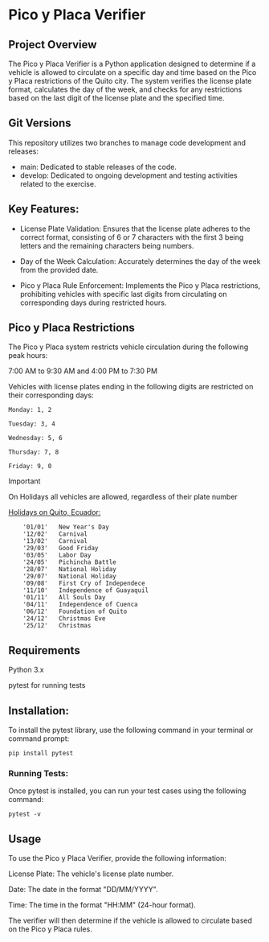 # **Pico y Placa Verifier**
                                                                   
## **Project Overview**

The Pico y Placa Verifier is a Python application designed to determine if a vehicle is allowed to circulate on a specific day and time based on the Pico y Placa restrictions of the Quito city. The system verifies the license plate format, calculates the day of the week, and checks for any restrictions based on the last digit of the license plate and the specified time.

## Git Versions
This repository utilizes two branches to manage code development and releases:

- main: Dedicated to stable releases of the code.
- develop: Dedicated to ongoing development and testing activities related to the exercise.

## **Key Features:**


- License Plate Validation: Ensures that the license plate adheres to the correct format, consisting of 6 or 7 characters with the first 3 being letters and the remaining characters being numbers.

- Day of the Week Calculation: Accurately determines the day of the week from the provided date.

- Pico y Placa Rule Enforcement: Implements the Pico y Placa restrictions, prohibiting vehicles with specific last digits from circulating on corresponding days during restricted hours.


## **Pico y Placa Restrictions**

The Pico y Placa system restricts vehicle circulation during the following peak hours:

7:00 AM to 9:30 AM and 4:00 PM to 7:30 PM

Vehicles with license plates ending in the following digits are restricted on their corresponding days:
```
Monday: 1, 2

Tuesday: 3, 4

Wednesday: 5, 6

Thursday: 7, 8

Friday: 9, 0
```
> [!IMPORTANT]
> On Holidays all vehicles are allowed, regardless of their plate number

[Holidays on Quito, Ecuador:](https://www.jezl-auditores.com/index.php/tributario/126-feriados-ecuador-2024)
```
    '01/01'   New Year's Day
    '12/02'   Carnival
    '13/02'   Carnival
    '29/03'   Good Friday
    '03/05'   Labor Day
    '24/05'   Pichincha Battle
    '28/07'   National Holiday
    '29/07'   National Holiday
    '09/08'   First Cry of Independece
    '11/10'   Independence of Guayaquil
    '01/11'   All Souls Day
    '04/11'   Independence of Cuenca
    '06/12'   Foundation of Quito
    '24/12'   Christmas Eve
    '25/12'   Christmas

```
## **Requirements**

Python 3.x

pytest for running tests

## **Installation:**

To install the pytest library, use the following command in your terminal or command prompt:

    pip install pytest

### **Running Tests:**

Once pytest is installed, you can run your test cases using the following command:

    pytest -v


## **Usage**

To use the Pico y Placa Verifier, provide the following information:

License Plate: The vehicle's license plate number.

Date: The date in the format "DD/MM/YYYY".

Time: The time in the format "HH:MM" (24-hour format).


The verifier will then determine if the vehicle is allowed to circulate based on the Pico y Placa rules.
